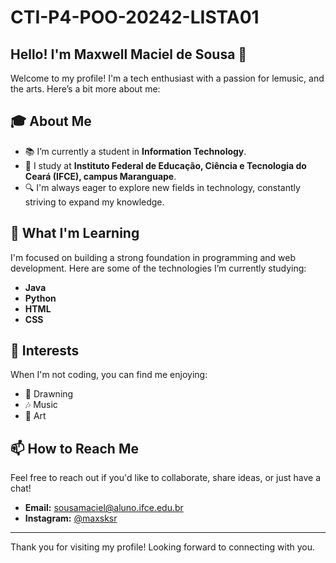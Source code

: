 # CTI-P4-POO-20242-LISTA01

## Hello! I'm Maxwell Maciel de Sousa 🌟

Welcome to my profile! I'm a tech enthusiast with a passion for lemusic, and the arts. Here’s a bit more about me:

## 🎓 About Me
- 📚 I’m currently a student in **Information Technology**.
- 🏫 I study at **Instituto Federal de Educação, Ciência e Tecnologia do Ceará (IFCE), campus Maranguape**.
- 🔍 I'm always eager to explore new fields in technology, constantly striving to expand my knowledge.

## 🌱 What I'm Learning
I'm focused on building a strong foundation in programming and web development. Here are some of the technologies I’m currently studying:
- **Java**
- **Python**
- **HTML**
- **CSS**

## 🎨 Interests
When I'm not coding, you can find me enjoying:
- 📖 Drawning
- 🎶 Music
- 🎨 Art


## 📫 How to Reach Me
Feel free to reach out if you'd like to collaborate, share ideas, or just have a chat!

- **Email:** sousamaciel@aluno.ifce.edu.br
- **Instagram:** [@maxsksr](https://www.instagram.com/maxsksr/profilecard/?igsh=anczOW9iZ3pkdmRq)

---

Thank you for visiting my profile! Looking forward to connecting with you.
